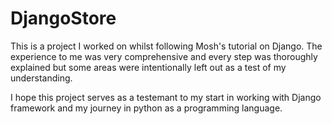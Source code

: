 # DjangoStore

This is a project I worked on whilst following Mosh's tutorial on Django. The experience to me was very comprehensive and every step was thoroughly explained but some areas were intentionally left out as a test of my understanding.

I hope this project serves as a testemant to my start in working with Django framework and my journey in python as a programming language.
